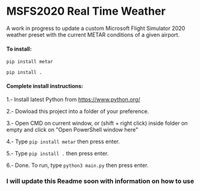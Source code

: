 # MSFS2020 Real Time Weather
A work in progress to update a custom Microsoft Flight Simulator 2020 weather preset with the current METAR conditions of a given airport.

#### To install:
`pip install metar`

`pip install .`

#### Complete install instructions:
1.- Install latest Python from https://www.python.org/

2.- Dowload this project into a folder of your preference.

3.- Open CMD on current window, or (shift + right click) inside folder on empty and click on "Open PowerShell window here"

4.- Type `pip install metar` then press enter.

5.- Type `pip install .` then press enter.

6.- Done. To run, type `python3 main.py` then press enter.

### I will update this Readme soon with information on how to use
